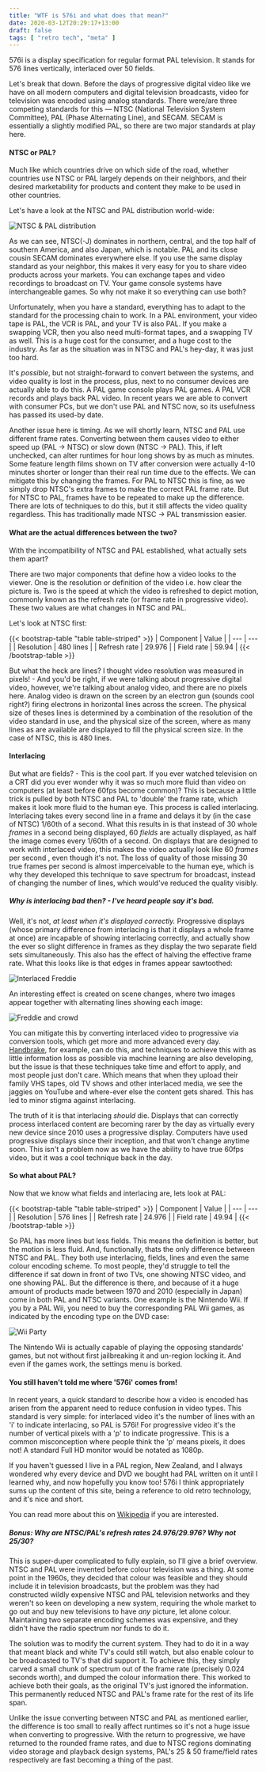 ```yaml
---
title: "WTF is 576i and what does that mean?"
date: 2020-03-12T20:29:17+13:00
draft: false
tags: [ "retro tech", "meta" ]
---
```


576i is a display specification for regular format PAL television. It stands for 576 lines vertically, interlaced over 50 fields.

Let's break that down. Before the days of progressive digital video like we have on all modern computers and digital television broadcasts, video for television was encoded using analog standards. There were/are three competing standards for this — NTSC (National Television System Committee), PAL (Phase Alternating Line), and SECAM. SECAM is essentially a slightly modified PAL, so there are two major standards at play here.

#### NTSC or PAL?

Much like which countries drive on which side of the road, whether countries use NTSC or PAL largely depends on their neighbors, and their desired marketability for products and content they make to be used in other countries.

Let's have a look at the NTSC and PAL distribution world-wide:

![NTSC & PAL distribution](https://upload.wikimedia.org/wikipedia/commons/0/0d/PAL-NTSC-SECAM.svg 'NTSC & PAL distribution')

As we can see, NTSC(-J) dominates in northern, central, and the top half of southern America, and also Japan, which is notable. PAL and its close cousin SECAM dominates everywhere else. If you use the same display standard as your neighbor, this makes it very easy for you to share video products across your markets. You can exchange tapes and video recordings to broadcast on TV. Your game console systems have interchangeable games. So why not make it so everything can use both?

Unfortunately, when you have a standard, everything has to adapt to the standard for the processing chain to work. In a PAL environment, your video tape is PAL, the VCR is PAL, and your TV is also PAL. If you make a swapping VCR, then you also need multi-format tapes, and a swapping TV as well. This is a huge cost for the consumer, and a huge cost to the industry. As far as the situation was in NTSC and PAL's hey-day, it was just too hard. 

It's _possible_, but not straight-forward to convert between the systems, and video quality is lost in the process, plus, next to no consumer devices are actually able to do this. A PAL game console plays PAL games. A PAL VCR records and plays back PAL video. In recent years we are able to convert with consumer PCs, but we don't use PAL and NTSC now, so its usefulness has passed its used-by date. 

Another issue here is timing. As we will shortly learn, NTSC and PAL use different frame rates. Converting between them causes video to either speed up (PAL -> NTSC) or slow down (NTSC -> PAL). This, if left unchecked, can alter runtimes for hour long shows by as much as minutes. Some feature length films shown on TV after conversion were actually 4-10 minutes shorter or longer than their real run time due to the effects. We can mitigate this by changing the frames. For PAL to NTSC this is fine, as we simply drop NTSC's extra frames to make the correct PAL frame rate. But for NTSC to PAL, frames have to be repeated to make up the difference. There are lots of techniques to do this, but it still affects the video quality regardless. This has traditionally made NTSC -> PAL transmission easier.

#### What are the actual differences between the two?

With the incompatibility of NTSC and PAL established, what actually sets them apart?

There are two major components that define how a video looks to the viewer. One is the resolution or definition of the video i.e. how clear the picture is. Two is the speed at which the video is refreshed to depict motion, commonly known as the refresh rate (or frame rate in progressive video). These two values are what changes in NTSC and PAL.

Let's look at NTSC first:

{{< bootstrap-table "table table-striped" >}}
| Component | Value |
| --- | --- |
| Resolution | 480 lines |
| Refresh rate | 29.976 |
| Field rate | 59.94 |
{{< /bootstrap-table >}}

But what the heck are lines? I thought video resolution was measured in pixels! - And you'd be right, if we were talking about progressive digital video, however, we're talking about analog video, and there are no pixels here. Analog video is drawn on the screen by an electron gun (sounds cool right?) firing electrons in horizontal lines across the screen. The physical size of theses lines is determined by a combination of the resolution of the video standard in use, and the physical size of the screen, where as many lines as are available are displayed to fill the physical screen size. In the case of NTSC, this is 480 lines.

#### Interlacing

But what are fields? - This is the cool part. If you ever watched television on a CRT did you ever wonder why it was so much more fluid than video on computers (at least before 60fps become common)? This is because a little trick is pulled by both NTSC and PAL to 'double' the frame rate, which makes it look more fluid to the human eye. This process is called interlacing. Interlacing takes every second line in a frame and delays it by (in the case of NTSC) 1/60th of a second. What this results in is that instead of 30 whole *frames* in a second being displayed, 60 _fields_ are actually displayed, as half the image comes every 1/60th of a second. On displays that are designed to work with interlaced video, this makes the video actually look like 60 _frames_ per second , even though it's not. The loss of quality of those missing 30 true frames per second is almost imperceivable to the human eye, which is why they developed this technique to save spectrum for broadcast, instead of changing the number of lines, which would've reduced the quality visibly.

##### Why is interlacing bad then? - I've heard people say it's bad.

Well, it's not, _at least when it's displayed correctly._ Progressive displays (whose primary difference from interlacing is that it displays a whole frame at once) are incapable of showing interlacing correctly, and actually show the ever so slight difference in frames as they display the two separate field sets simultaneously. This also has the effect of halving the effective frame rate. What this looks like is that edges in frames appear sawtoothed:

![Interlaced Freddie](/assets/img/freddie1.jpg 'Interlaced Freddie')

An interesting effect is created on scene changes, where two images appear together with alternating lines showing each image:

![Freddie and crowd](/assets/img/freddie2.jpg 'Freddie and crowd')

You can mitigate this by converting interlaced video to progressive via conversion tools, which get more and more advanced every day. [Handbrake](https://handbrake.fr/), for example, can do this, and techniques to achieve this with as little information loss as possible via machine learning are also developing, but the issue is that these techniques take time and effort to apply, and most people just don't care. Which means that when they upload their family VHS tapes, old TV shows and other interlaced media, we see the jaggies on YouTube and where-ever else the content gets shared. This has led to minor stigma against interlacing.

The truth of it is that interlacing _should_ die. Displays that can correctly process interlaced content are becoming rarer by the day as virtually every new device since 2010 uses a progressive display. Computers have used progressive displays since their inception, and that won't change anytime soon. This isn't a problem now as we have the ability to have true 60fps video, but it was a cool technique back in the day.

#### So what about PAL?

Now that we know what fields and interlacing are, lets look at PAL:

{{< bootstrap-table "table table-striped" >}}
| Component | Value |
| --- | --- |
| Resolution | 576 lines |
| Refresh rate | 24.976 |
| Field rate | 49.94 |
{{< /bootstrap-table >}}

So PAL has more lines but less fields. This means the definition is better, but the motion is less fluid. And, functionally, thats the only difference between NTSC and PAL. They both use interlacing, fields, lines and even the same colour encoding scheme. To most people, they'd struggle to tell the difference if sat down in front of two TVs, one showing NTSC video, and one showing PAL. But the difference is there, and because of it a huge amount of products made between 1970 and 2010 (especially in Japan) come in both PAL and NTSC variants. One example is the Nintendo Wii. If you by a PAL Wii, you need to buy the corresponding PAL Wii games, as indicated by the encoding type on the DVD case:

![Wii Party](/assets/img/wiipartypal.jpg "Wii Party")

The Nintendo Wii is actually capable of playing the opposing standards' games, but not without first jailbreaking it and un-region locking it. And even if the games work, the settings menu is borked.

#### You still haven't told me where '576i' comes from!

In recent years, a quick standard to describe how a video is encoded has arisen from the apparent need to reduce confusion in video types. This standard is very simple: for interlaced video it's the number of lines with an 'i' to indicate interlacing, so PAL is 576i! For progressive video it's the number of vertical pixels with a 'p' to indicate progressive. This is a common misconception where people think the 'p' means pixels, it does not! A standard Full HD monitor would be notated as 1080p.

If you haven't guessed I live in a PAL region, New Zealand, and I always wondered why every device and DVD we bought had PAL written on it until I learned why, and now hopefully you know too! 576i I think appropriately sums up the content of this site, being a reference to old retro technology, and it's nice and short.

You can read more about this on [Wikipedia](https://en.wikipedia.org/wiki/Broadcast_television_systems) if you are interested.

##### Bonus: Why are NTSC/PAL's refresh rates 24.976/29.976? Why not 25/30?

This is super-duper complicated to fully explain, so I'll give a brief overview. NTSC and PAL were invented before colour television was a thing. At some point in the 1960s, they decided that colour was feasible and they should include it in television broadcasts, but the problem was they had constructed wildly expensive NTSC and PAL television networks and they weren't so keen on developing a new system, requiring the whole market to go out and buy new televisions to have _any_ picture, let alone colour. Maintaining two separate encoding schemes was expensive, and they didn't have the radio spectrum nor funds to do it.

The solution was to modify the current system. They had to do it in a way that meant black and white TV's could still watch, but also enable colour to be broadcasted to TV's that did support it. To achieve this, they simply carved a small chunk of spectrum out of the frame rate (precisely 0.024 seconds worth), and dumped the colour information there. This worked to achieve both their goals, as the original TV's just ignored the information. This permanently reduced NTSC and PAL's frame rate for the rest of its life span.

Unlike the issue converting between NTSC and PAL as mentioned earlier, the difference is too small to really affect runtimes so it's not a huge issue when converting to progressive. With the return to progressive, we have returned to the rounded frame rates, and due to NTSC regions dominating video storage and playback design systems, PAL's 25 & 50 frame/field rates respectively are fast becoming a thing of the past.